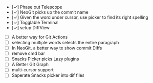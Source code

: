 - [✓] Phase out Telescope
- [✓] NeoGit picks up the commit name 
- [✓] Given the word under cursor, use picker to find its right spelling 
- [✓] Togglable Terminal 
- [✓] setup DiffView
- [ ] A better way for Git Actions
- [ ] selecting multiple words selects the entire paragraph
- [ ] In NeoGit, a better way to show commit Diffs 
- [ ] remove cmd bar
- [ ] Snacks Picker picks Lazy plugins
- [ ] A Better Git Graph
- [ ] multi-cursor support
- [ ] Saperate Snacks picker into dif files 

